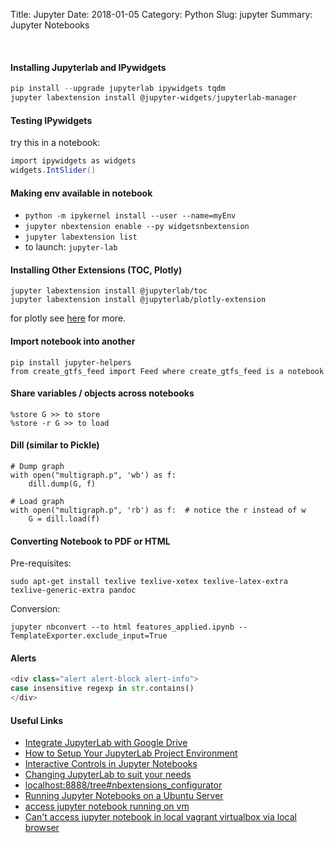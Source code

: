 Title: Jupyter
Date: 2018-01-05
Category: Python
Slug: jupyter
Summary: Jupyter Notebooks

<br> 

#### Installing Jupyterlab and IPywidgets

```powershell
pip install --upgrade jupyterlab ipywidgets tqdm
jupyter labextension install @jupyter-widgets/jupyterlab-manager
```

#### Testing IPywidgets

try this in a notebook:

```powershell
import ipywidgets as widgets
widgets.IntSlider()
```

#### Making env available in notebook

* `python -m ipykernel install --user --name=myEnv`
* `jupyter nbextension enable --py widgetsnbextension`
* `jupyter labextension list`
* to launch: `jupyter-lab`


#### Installing Other Extensions (TOC, Plotly)

```
jupyter labextension install @jupyterlab/toc
jupyter labextension install @jupyterlab/plotly-extension
```
for plotly see [here](https://stackoverflow.com/questions/54936125/plotly-gives-an-empty-field-as-output-in-jupyter-lab) for more.

#### Import notebook into another
```
pip install jupyter-helpers
from create_gtfs_feed import Feed where create_gtfs_feed is a notebook
```

#### Share variables / objects across notebooks
```
%store G >> to store
%store -r G >> to load
```

#### Dill (similar to Pickle)

```
# Dump graph
with open("multigraph.p", 'wb') as f:
    dill.dump(G, f)
```
```
# Load graph
with open("multigraph.p", 'rb') as f:  # notice the r instead of w
    G = dill.load(f)
```

#### Converting Notebook to PDF or HTML

Pre-requisites:

`sudo apt-get install texlive texlive-xetex texlive-latex-extra texlive-generic-extra pandoc`

Conversion:

`jupyter nbconvert --to html features_applied.ipynb --TemplateExporter.exclude_input=True`


#### Alerts

```python
<div class="alert alert-block alert-info">
case insensitive regexp in str.contains()
</div>
```

#### Useful Links

* [Integrate JupyterLab with Google Drive](https://towardsdatascience.com/integrate-jupyterlab-with-google-drive-98d13e340c63)
* [How to Setup Your JupyterLab Project Environment](https://towardsdatascience.com/how-to-setup-your-jupyterlab-project-environment-74909dade29b)
* [Interactive Controls in Jupyter Notebooks](https://towardsdatascience.com/interactive-controls-for-jupyter-notebooks-f5c94829aee6)
* [Changing JupyterLab to suit your needs](https://www.youtube.com/watch?v=a9P7qv4P5LE)
* [localhost:8888/tree#nbextensions_configurator](http://localhost:8888/tree#nbextensions_configurator)
* [Running Jupyter Notebooks on a Ubuntu Server](https://hackersandslackers.com/running-jupyter-notebooks-on-a-ubuntu-server/)
* [access jupyter notebook running on vm](https://stackoverflow.com/questions/38545198/access-jupyter-notebook-running-on-vm)
* [Can't access jupyter notebook in local vagrant virtualbox via local browser](https://stackoverflow.com/questions/47597515/cant-access-jupyter-notebook-in-local-vagrant-virtualbox-via-local-browser)
